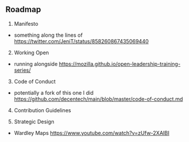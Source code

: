 ## Roadmap
1. Manifesto
  - something along the lines of https://twitter.com/JeniT/status/858260867435069440

2. Working Open
  - running alongside https://mozilla.github.io/open-leadership-training-series/

3. Code of Conduct
  - potentially a fork of this one I did https://github.com/decentech/main/blob/master/code-of-conduct.md

4. Contribution Guidelines

5. Strategic Design
  - Wardley Maps https://www.youtube.com/watch?v=zUfw-2XAIBI
